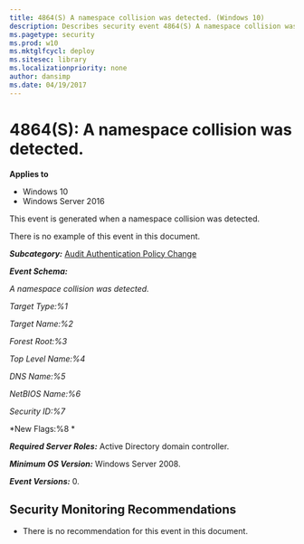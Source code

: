 ```yaml
---
title: 4864(S) A namespace collision was detected. (Windows 10)
description: Describes security event 4864(S) A namespace collision was detected.
ms.pagetype: security
ms.prod: w10
ms.mktglfcycl: deploy
ms.sitesec: library
ms.localizationpriority: none
author: dansimp
ms.date: 04/19/2017
---
```


# 4864(S): A namespace collision was detected.

**Applies to**
-   Windows 10
-   Windows Server 2016


This event is generated when a namespace collision was detected.

There is no example of this event in this document.

***Subcategory:***&nbsp;[Audit Authentication Policy Change](audit-authentication-policy-change.md)

***Event Schema:***

*A namespace collision was detected.*

*Target Type:%1*

*Target Name:%2*

*Forest Root:%3*

*Top Level Name:%4*

*DNS Name:%5*

*NetBIOS Name:%6*

*Security ID:%7*

*New Flags:%8 *

***Required Server Roles:*** Active Directory domain controller.

***Minimum OS Version:*** Windows Server 2008.

***Event Versions:*** 0.

## Security Monitoring Recommendations

-   There is no recommendation for this event in this document.

